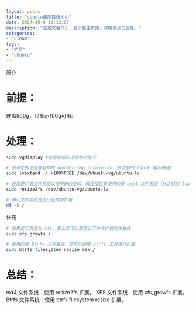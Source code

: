 ```yaml
---
layout: posts
title: "ubuntu拓展目录大小"
date: 2024-10-8 12:12:07
description: "这是文章开头，显示在主页面，详情请点击此处。"
categories: 
- "Linux"
tags:
- "扩容"
- "ubuntu"
---
```


简介 <!--more-->

# 前提：

硬盘500g，只显示100g可用。



# 处理：

```sh
sudo vgdisplay #查看卷组和逻辑卷的情况

# 假设您的逻辑卷名称是 ubuntu--vg-ubuntu--lv（从之前的 lsblk 输出中推）
sudo lvextend -l +100%FREE /dev/ubuntu-vg/ubuntu-lv

# 还需要扩展文件系统以使用新的空间。假设根目录使用的是 ext4 文件系统（从之前的 lsblk 输出可以看到）
sudo resize2fs /dev/ubuntu-vg/ubuntu-lv

# 确认文件系统是否已经成功扩展
df -h /

```

补充

```sh
# 如果显示类型为 xfs，那么您可以使用以下命令扩展文件系统
sudo xfs_growfs /

# 使用的是 Btrfs 文件系统，您可以使用 btrfs 工具进行扩展
sudo btrfs filesystem resize max /

```



# 总结：

ext4 文件系统：使用 resize2fs 扩展。
XFS 文件系统：使用 xfs_growfs 扩展。
Btrfs 文件系统：使用 btrfs filesystem resize 扩展。

